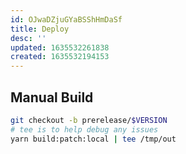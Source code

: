 ```yaml
---
id: OJwaDZjuGYaBSShHmDaSf
title: Deploy
desc: ''
updated: 1635532261838
created: 1635532194153
---
```



## Manual Build

```sh
git checkout -b prerelease/$VERSION
# tee is to help debug any issues
yarn build:patch:local | tee /tmp/out
```
